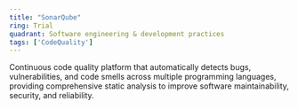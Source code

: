 ```yaml
---
title: "SonarQube"
ring: Trial
quadrant: Software engineering & development practices
tags: ['CodeQuality']
---
```

Continuous code quality platform that automatically detects bugs, vulnerabilities, and code smells across multiple programming languages, providing comprehensive static analysis to improve software maintainability, security, and reliability.

